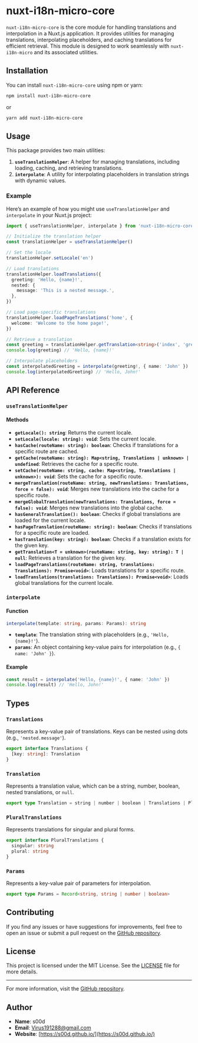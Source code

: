 # nuxt-i18n-micro-core

`nuxt-i18n-micro-core` is the core module for handling translations and interpolation in a Nuxt.js application. It provides utilities for managing translations, interpolating placeholders, and caching translations for efficient retrieval. This module is designed to work seamlessly with `nuxt-i18n-micro` and its associated utilities.

## Installation

You can install `nuxt-i18n-micro-core` using npm or yarn:

```bash
npm install nuxt-i18n-micro-core
```

or

```bash
yarn add nuxt-i18n-micro-core
```

## Usage

This package provides two main utilities:

1. **`useTranslationHelper`**: A helper for managing translations, including loading, caching, and retrieving translations.
2. **`interpolate`**: A utility for interpolating placeholders in translation strings with dynamic values.

### Example

Here’s an example of how you might use `useTranslationHelper` and `interpolate` in your Nuxt.js project:

```typescript
import { useTranslationHelper, interpolate } from 'nuxt-i18n-micro-core'

// Initialize the translation helper
const translationHelper = useTranslationHelper()

// Set the locale
translationHelper.setLocale('en')

// Load translations
translationHelper.loadTranslations({
  greeting: 'Hello, {name}!',
  nested: {
    message: 'This is a nested message.',
  },
})

// Load page-specific translations
translationHelper.loadPageTranslations('home', {
  welcome: 'Welcome to the home page!',
})

// Retrieve a translation
const greeting = translationHelper.getTranslation<string>('index', 'greeting')
console.log(greeting) // 'Hello, {name}!'

// Interpolate placeholders
const interpolatedGreeting = interpolate(greeting!, { name: 'John' })
console.log(interpolatedGreeting) // 'Hello, John!'
```

## API Reference

### `useTranslationHelper`

#### Methods
- **`getLocale(): string`**:
  Returns the current locale.
- **`setLocale(locale: string): void`**:
  Sets the current locale.
- **`hasCache(routeName: string): boolean`**:
  Checks if translations for a specific route are cached.
- **`getCache(routeName: string): Map<string, Translations | unknown> | undefined`**:
  Retrieves the cache for a specific route.
- **`setCache(routeName: string, cache: Map<string, Translations | unknown>): void`**:
  Sets the cache for a specific route.
- **`mergeTranslation(routeName: string, newTranslations: Translations, force = false): void`**:
  Merges new translations into the cache for a specific route.
- **`mergeGlobalTranslation(newTranslations: Translations, force = false): void`**:
  Merges new translations into the global cache.
- **`hasGeneralTranslation(): boolean`**:
  Checks if global translations are loaded for the current locale.
- **`hasPageTranslation(routeName: string): boolean`**:
  Checks if translations for a specific route are loaded.
- **`hasTranslation(key: string): boolean`**:
  Checks if a translation exists for the given key.
- **`getTranslation<T = unknown>(routeName: string, key: string): T | null`**:
  Retrieves a translation for the given key.
- **`loadPageTranslations(routeName: string, translations: Translations): Promise<void>`**:
  Loads translations for a specific route.
- **`loadTranslations(translations: Translations): Promise<void>`**:
  Loads global translations for the current locale.

### `interpolate`

#### Function
```typescript
interpolate(template: string, params: Params): string
```
- **`template`**: The translation string with placeholders (e.g., `'Hello, {name}!'`).
- **`params`**: An object containing key-value pairs for interpolation (e.g., `{ name: 'John' }`).

#### Example
```typescript
const result = interpolate('Hello, {name}!', { name: 'John' })
console.log(result) // 'Hello, John!'
```

## Types

### `Translations`
Represents a key-value pair of translations. Keys can be nested using dots (e.g., `'nested.message'`).

```typescript
export interface Translations {
  [key: string]: Translation
}
```

### `Translation`
Represents a translation value, which can be a string, number, boolean, nested translations, or `null`.

```typescript
export type Translation = string | number | boolean | Translations | PluralTranslations | unknown | null
```

### `PluralTranslations`
Represents translations for singular and plural forms.

```typescript
export interface PluralTranslations {
  singular: string
  plural: string
}
```

### `Params`
Represents a key-value pair of parameters for interpolation.

```typescript
export type Params = Record<string, string | number | boolean>
```

## Contributing

If you find any issues or have suggestions for improvements, feel free to open an issue or submit a pull request on the [GitHub repository](https://github.com/s00d/nuxt-i18n-micro).

## License

This project is licensed under the MIT License. See the [LICENSE](https://github.com/s00d/nuxt-i18n-micro/blob/main/LICENSE) file for more details.

---

For more information, visit the [GitHub repository](https://github.com/s00d/nuxt-i18n-micro).

## Author

- **Name**: s00d
- **Email**: Virus191288@gmail.com
- **Website**: [https://s00d.github.io/](https://s00d.github.io/)

